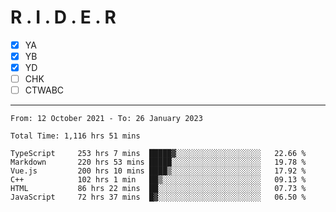 # R . I . D . E . R

- [x] YA
- [x] YB
- [x] YD
- [ ] CHK
- [ ] CTWABC

---

<!--START_SECTION:waka-->

```text
From: 12 October 2021 - To: 26 January 2023

Total Time: 1,116 hrs 51 mins

TypeScript     253 hrs 7 mins  █████▓░░░░░░░░░░░░░░░░░░░   22.66 %
Markdown       220 hrs 53 mins █████░░░░░░░░░░░░░░░░░░░░   19.78 %
Vue.js         200 hrs 10 mins ████▒░░░░░░░░░░░░░░░░░░░░   17.92 %
C++            102 hrs 1 min   ██▒░░░░░░░░░░░░░░░░░░░░░░   09.13 %
HTML           86 hrs 22 mins  ██░░░░░░░░░░░░░░░░░░░░░░░   07.73 %
JavaScript     72 hrs 37 mins  █▓░░░░░░░░░░░░░░░░░░░░░░░   06.50 %
```

<!--END_SECTION:waka-->
